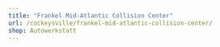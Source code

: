 ```yaml
---
title: "Frankel Mid-Atlantic Collision Center"
url: /cockeysville/frankel-mid-atlantic-collision-center/
shop: Autowerkstatt
---
```

